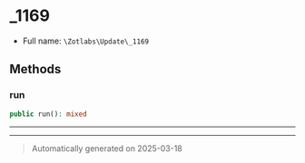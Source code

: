 
# _1169





* Full name: `\Zotlabs\Update\_1169`




## Methods


### run



```php
public run(): mixed
```












***


***
> Automatically generated on 2025-03-18
